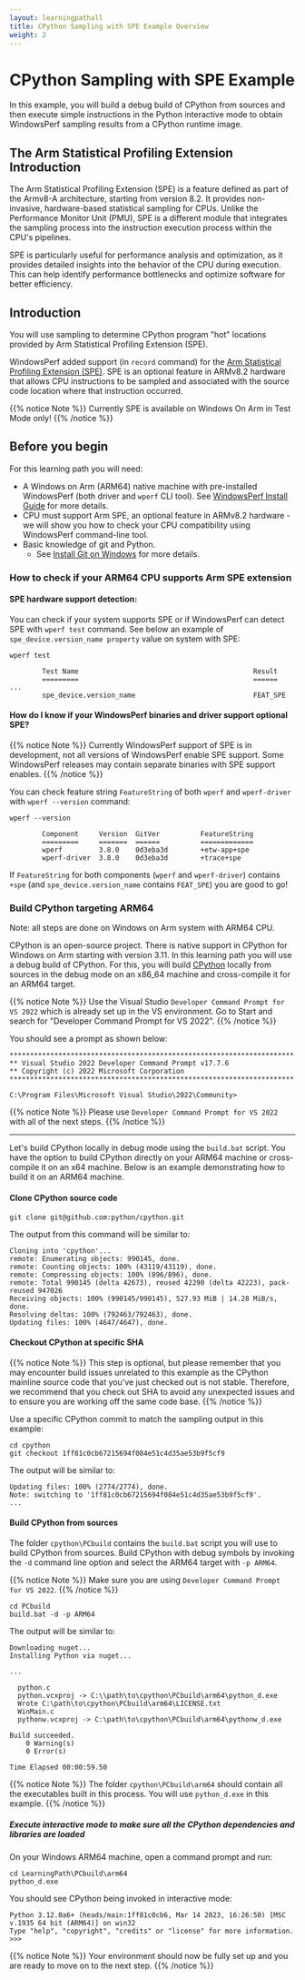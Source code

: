 ```yaml
---
layout: learningpathall
title: CPython Sampling with SPE Example Overview
weight: 2
---
```


# CPython Sampling with SPE Example

In this example, you will build a debug build of CPython from sources and then execute simple instructions in the Python interactive mode to obtain WindowsPerf sampling results from a CPython runtime image.

## The Arm Statistical Profiling Extension Introduction

The Arm Statistical Profiling Extension (SPE) is a feature defined as part of the Armv8-A architecture, starting from version 8.2. It provides non-invasive, hardware-based statistical sampling for CPUs. Unlike the Performance Monitor Unit (PMU), SPE is a different module that integrates the sampling process into the instruction execution process within the CPU's pipelines.

SPE is particularly useful for performance analysis and optimization, as it provides detailed insights into the behavior of the CPU during execution. This can help identify performance bottlenecks and optimize software for better efficiency.

## Introduction

You will use sampling to determine CPython program "hot" locations provided by Arm Statistical Profiling Extension (SPE).

WindowsPerf added support (in `record` command) for the [Arm Statistical Profiling Extension (SPE)](https://developer.arm.com/documentation/101136/22-1-3/MAP/Arm-Statistical-Profiling-Extension--SPE-). SPE is an optional feature in ARMv8.2 hardware that allows CPU instructions to be sampled and associated with the source code location where that instruction occurred.

{{% notice Note %}}
Currently SPE is available on Windows On Arm in Test Mode only!
{{% /notice %}}

## Before you begin

For this learning path you will need:
* A Windows on Arm (ARM64) native machine with pre-installed WindowsPerf (both driver and `wperf` CLI tool). See [WindowsPerf Install Guide](/install-guides/wperf/) for more details.
* CPU must support Arm SPE, an optional feature in ARMv8.2 hardware - we will show you how to check your CPU compatibility using WindowsPerf command-line tool.
* Basic knowledge of git and Python.
  * See [Install Git on Windows](https://github.com/git-guides/install-git#install-git-on-windows) for more details.

### How to check if your ARM64 CPU supports Arm SPE extension

#### SPE hardware support detection:

You can check if your system supports SPE or if WindowsPerf can detect SPE with `wperf test` command. See below an example of `spe_device.version_name property` value on system with SPE:

```console
wperf test
```

```output
        Test Name                                           Result
        =========                                           ======
...
        spe_device.version_name                             FEAT_SPE
```

#### How do I know if your WindowsPerf binaries and driver support optional SPE?

{{% notice Note %}}
Currently WindowsPerf support of SPE is in development, not all versions of WindowsPerf enable SPE support. Some WindowsPerf releases may contain separate binaries with SPE support enables.
{{% /notice %}}

You can check feature string `FeatureString` of both `wperf` and `wperf-driver` with `wperf --version` command:

```console
wperf --version
```

```output
        Component     Version  GitVer          FeatureString
        =========     =======  ======          =============
        wperf         3.8.0    0d3eba3d        +etw-app+spe
        wperf-driver  3.8.0    0d3eba3d        +trace+spe
```

If `FeatureString` for both components (`wperf` and `wperf-driver`) contains `+spe` (and `spe_device.version_name` contains `FEAT_SPE`) you are good to go!

### Build CPython targeting ARM64

Note: all steps are done on Windows on Arm system with ARM64 CPU.

CPython is an open-source project. There is native support in CPython for Windows on Arm starting with version 3.11. In this learning path you will use a debug build of CPython. For this, you will build [CPython](https://github.com/python/cpython) locally from sources in the debug mode on an x86_64 machine and cross-compile it for an ARM64 target. 

{{% notice Note %}}
Use the Visual Studio `Developer Command Prompt for VS 2022` which is already set up in the VS environment. Go to Start and search for "Developer Command Prompt for VS 2022".
{{% /notice %}}

You should see a prompt as shown below:

```output
**********************************************************************
** Visual Studio 2022 Developer Command Prompt v17.7.6
** Copyright (c) 2022 Microsoft Corporation
**********************************************************************

C:\Program Files\Microsoft Visual Studio\2022\Community>
```

{{% notice Note %}}
Please use `Developer Command Prompt for VS 2022` with all of the next steps.
{{% /notice %}}

---

Let's build CPython locally in debug mode using the `build.bat` script. You have the option to build CPython directly on your ARM64 machine or cross-compile it on an x64 machine. Below is an example demonstrating how to build it on an ARM64 machine.

#### Clone CPython source code

```command
git clone git@github.com:python/cpython.git
```

The output from this command will be similar to:

```output
Cloning into 'cpython'...
remote: Enumerating objects: 990145, done.
remote: Counting objects: 100% (43119/43119), done.
remote: Compressing objects: 100% (896/896), done.
remote: Total 990145 (delta 42673), reused 42290 (delta 42223), pack-reused 947026
Receiving objects: 100% (990145/990145), 527.93 MiB | 14.28 MiB/s, done.
Resolving deltas: 100% (792463/792463), done.
Updating files: 100% (4647/4647), done.
```

#### Checkout CPython at specific SHA

{{% notice Note %}}
This step is optional, but please remember that you may encounter build issues unrelated to this example as the CPython mainline source code that you've just checked out is not stable. Therefore, we recommend that you check out SHA to avoid any unexpected issues and to ensure you are working off the same code base.
{{% /notice %}}

Use a specific CPython commit to match the sampling output in this example:

```console
cd cpython
git checkout 1ff81c0cb67215694f084e51c4d35ae53b9f5cf9
```
The output will be similar to:

```output
Updating files: 100% (2774/2774), done.
Note: switching to '1ff81c0cb67215694f084e51c4d35ae53b9f5cf9'.
...
```

#### Build CPython from sources

The folder `cpython\PCbuild` contains the `build.bat` script you will use to build CPython from sources. Build CPython with debug symbols by invoking the `-d` command line option and select the ARM64 target with `-p ARM64`.

{{% notice Note %}}
Make sure you are using `Developer Command Prompt for VS 2022`.
{{% /notice %}}

```console
cd PCbuild
build.bat -d -p ARM64
```
The output will be similar to:

```output
Downloading nuget...
Installing Python via nuget...

...

  python.c
  python.vcxproj -> C:\\path\to\cpython\PCbuild\arm64\python_d.exe
  Wrote C:\path\to\cpython\PCbuild\arm64\LICENSE.txt
  WinMain.c
  pythonw.vcxproj -> C:\path\to\cpython\PCbuild\arm64\pythonw_d.exe

Build succeeded.
    0 Warning(s)
    0 Error(s)

Time Elapsed 00:00:59.50
```

{{% notice Note %}}
The folder `cpython\PCbuild\arm64` should contain all the executables built in this process. You will use `python_d.exe` in this example.
{{% /notice %}}

##### Execute interactive mode to make sure all the CPython dependencies and libraries are loaded

On your Windows ARM64 machine, open a command prompt and run:

```console
cd LearningPath\PCbuild\arm64
python_d.exe
```
You should see CPython being invoked in interactive mode:

```output
Python 3.12.0a6+ (heads/main:1ff81c0cb6, Mar 14 2023, 16:26:50) [MSC v.1935 64 bit (ARM64)] on win32
Type "help", "copyright", "credits" or "license" for more information.
>>>
```

{{% notice Note %}}
Your environment should now be fully set up and you are ready to move on to the next step.
{{% /notice %}}
